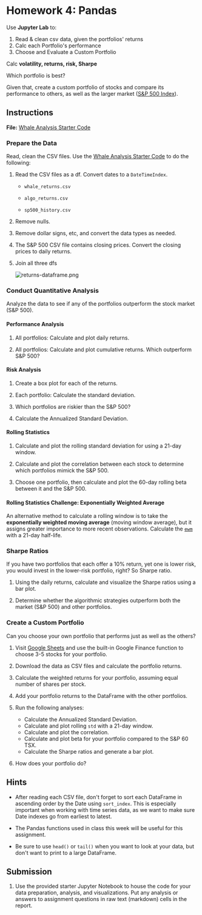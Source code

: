 # Homework 4: Pandas

Use **Jupyter Lab** to:

1. Read & clean csv data, given the portfolios' returns
2. Calc each Portfolio's performance
3. Choose and Evaluate a Custom Portfolio

Calc **volatility, returns, risk, Sharpe**

Which portfolio is best?

Given that, create a custom portfolio of stocks and compare its performance to others, as well as the larger market ([S&P 500 Index](https://en.wikipedia.org/wiki/S%26P/TSX_60)).

## Instructions

**File:** [Whale Analysis Starter Code](Starter_Code/whale_analysis.ipynb)


### Prepare the Data

Read, clean the CSV files. Use the [Whale Analysis Starter Code](Starter_Code/whale_analysis.ipynb) to do the following:

1. Read the CSV files as a df. Convert dates to a `DateTimeIndex`.

    * `whale_returns.csv`

    * `algo_returns.csv`

    * `sp500_history.csv`

2. Remove nulls.

3. Remove dollar signs, etc, and convert the data types as needed.

4. The S&P 500 CSV file contains closing prices. Convert the closing prices to daily returns.

5. Join all three dfs

    ![returns-dataframe.png](Images/returns-dataframe.png)

### Conduct Quantitative Analysis

Analyze the data to see if any of the portfolios outperform the stock market (S&P 500).

#### Performance Analysis

1. All portfolios: Calculate and plot daily returns.

2. All portfolios: Calculate and plot cumulative returns. Which outperform S&P 500?

#### Risk Analysis

1. Create a box plot for each of the returns. 

2. Each portfolio: Calculate the standard deviation.

3. Which portfolios are riskier than the S&P 500?

4. Calculate the Annualized Standard Deviation.

#### Rolling Statistics

1. Calculate and plot the rolling standard deviation for using a 21-day window.

2. Calculate and plot the correlation between each stock to determine which portfolios mimick the S&P 500.

3. Choose one portfolio, then calculate and plot the 60-day rolling beta between it and the S&P 500.

#### Rolling Statistics Challenge: Exponentially Weighted Average

An alternative method to calculate a rolling window is to take the **exponentially weighted moving average** (moving window average), but it assigns greater importance to more recent observations. Calculate the [`ewm`](https://pandas.pydata.org/pandas-docs/stable/reference/api/pandas.DataFrame.ewm.html) with a 21-day half-life.

### Sharpe Ratios

If you have two portfolios that each offer a 10% return, yet one is lower risk, you would invest in the lower-risk portfolio, right? So Sharpe ratio.

1. Using the daily returns, calculate and visualize the Sharpe ratios using a bar plot.

2. Determine whether the algorithmic strategies outperform both the market (S&P 500) and other portfolios.

### Create a Custom Portfolio

Can you choose your own portfolio that performs just as well as the others?

1. Visit [Google Sheets](https://docs.google.com/spreadsheets/) and use the built-in Google Finance function to choose 3-5 stocks for your portfolio.

2. Download the data as CSV files and calculate the portfolio returns.

3. Calculate the weighted returns for your portfolio, assuming equal number of shares per stock.

4. Add your portfolio returns to the DataFrame with the other portfolios.

5. Run the following analyses:

    * Calculate the Annualized Standard Deviation.
    * Calculate and plot rolling `std` with a 21-day window.
    * Calculate and plot the correlation.
    * Calculate and plot beta for your portfolio compared to the S&P 60 TSX.
    * Calculate the Sharpe ratios and generate a bar plot.

4. How does your portfolio do?

## Hints

* After reading each CSV file, don't forget to sort each DataFrame in ascending order by the Date using `sort_index`. This is especially important when working with time series data, as we want to make sure Date indexes go from earliest to latest.

* The Pandas functions used in class this week will be useful for this assignment.

* Be sure to use `head()` or `tail()` when you want to look at your data, but don't want to print to a large DataFrame.


## Submission

1. Use the provided starter Jupyter Notebook to house the code for your data preparation, analysis, and visualizations. Put any analysis or answers to assignment questions in raw text (markdown) cells in the report.

